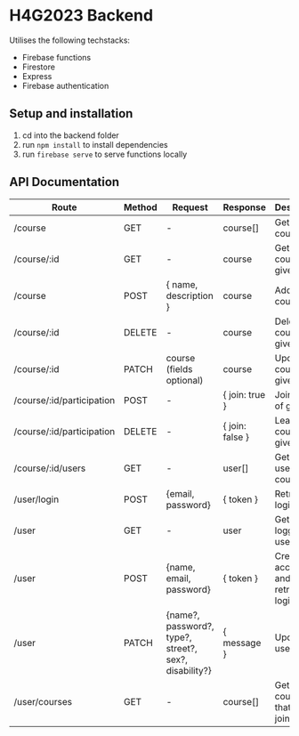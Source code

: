 # H4G2023 Backend

Utilises the following techstacks:
* Firebase functions
* Firestore
* Express
* Firebase authentication

## Setup and installation
1. cd into the backend folder
1. run `npm install` to install dependencies
1. run `firebase serve` to serve functions locally

## API Documentation

| **Route**                 | **Method** | **Request**                                           | **Response**    | **Description**                           |
|---------------------------|------------|-------------------------------------------------------|-----------------|-------------------------------------------|
| /course                   | GET        | -                                                     | course[]        | Gets all courses                          |
| /course/:id               | GET        | -                                                     | course          | Gets course of given id                   |
| /course                   | POST       | { name, description }                                 | course          | Adds a new course                         |
| /course/:id               | DELETE     | -                                                     | course          | Deletes course of given id                |
| /course/:id               | PATCH      | course (fields optional)                              | course          | Updates a course of given id              |
| /course/:id/participation | POST       | -                                                     | { join: true }  | Join course of given id                   |
| /course/:id/participation | DELETE     | -                                                     | { join: false } | Leave course of given id                  |
| /course/:id/users         | GET        | -                                                     | user[]          | Gets all users in a course                |
| /user/login               | POST       | {email, password}                                     | { token }       | Retrieves login token                     |
| /user                     | GET        | -                                                     | user            | Gets logged in user details               |
| /user                     | POST       | {name, email, password}                               | { token }       | Creates account and retrieves login token |
| /user                     | PATCH      | {name?, password?, type?, street?, sex?, disability?} | { message }     | Updates user details                      |
| /user/courses             | GET        | -                                                     | course[]        | Get all courses that user joined          |